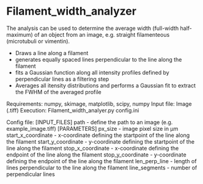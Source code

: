 
# Filament_width_analyzer

The analysis can be used to determine the average width (full-width half-maximum) of an object from an image, e.g. straight filamenteous (microtubuli or vimentin). 

- Draws a line along a filament
- generates equally spaced lines perpendicular to the line along the filament
- fits a Gaussian function along all intensity profiles defined by perpendicular lines as a filtering step
- Averages all itensity distributions and performs a Gaussian fit to extract the FWHM of the averaged profile

Requirements: numpy, skimage, matplotlib, scipy, numpy
Input file: Image (.tiff)
Execution: Filament_width_analyer.py config.ini

Config file: 
[INPUT_FILES]
path - define the path to an image (e.g. example_image.tiff)
[PARAMETERS]
px_size - image pixel size in µm
start_x_coordinate - x-coordinate defining the startpoint of the line along the filament
start_y_coordinate - y-coordinate defining the startpoint of the line along the filament
stop_x_coordinate - x-coordinate defining the endpoint of the line along the filament
stop_y_coordinate - y-coordinate defining the endpoint of the line along the filament
len_perp_line - length of lines perpendicular to the line along the filament
line_segments - number of perpendicular lines


